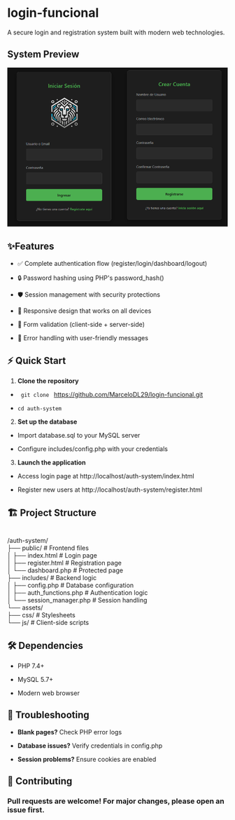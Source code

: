 # login-funcional
 
 A secure login and registration system built with modern web technologies.

## System Preview
<img src="assets/images/login-register.png">

## ✨Features
* ✅ Complete authentication flow (register/login/dashboard/logout)

* 🔒 Password hashing using PHP's password_hash()

* 🛡️ Session management with security protections

* 📱 Responsive design that works on all devices

* 📝 Form validation (client-side + server-side)

* 🚦 Error handling with user-friendly messages

## ⚡ Quick Start
1. **Clone the repository**

* <code> git clone </code> https://github.com/MarceloDL29/login-funcional.git <br>

* <code>cd auth-system</code>

2. **Set up the database**

* Import database.sql to your MySQL server

* Configure includes/config.php with your credentials

3. **Launch the application** 

* Access login page at http://localhost/auth-system/index.html

* Register new users at http://localhost/auth-system/register.html

## 🏗️ Project Structure
<br>
/auth-system/<br>
├── public/                  # Frontend files <br>
│   ├── index.html           # Login page<br>
│   ├── register.html        # Registration page<br>
│   └── dashboard.php        # Protected page<br>
├── includes/                # Backend logic<br>
│   ├── config.php           # Database configuration<br>
│   ├── auth_functions.php   # Authentication logic<br>
│   └── session_manager.php  # Session handling<br>
└── assets/<br>
    ├── css/                 # Stylesheets<br>
    └── js/                  # Client-side scripts

## 🛠️ Dependencies
* PHP 7.4+

* MySQL 5.7+

* Modern web browser

## 🔧 Troubleshooting

* **Blank pages?** Check PHP error logs

* **Database issues?** Verify credentials in config.php

* **Session problems?** Ensure cookies are enabled

## 🤝 Contributing

### Pull requests are welcome! For major changes, please open an issue first.
